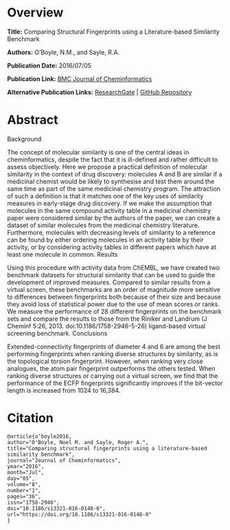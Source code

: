 # Overview
**Title:**
Comparing Structural Fingerprints using a Literature-based Similarity Benchmark

**Authors:**
O’Boyle, N.M., and Sayle, R.A.

**Publication Date:**
2016/07/05

**Publication Link:**
[BMC Journal of Cheminformatics](https://jcheminf.biomedcentral.com/articles/10.1186/s13321-016-0148-0)

**Alternative Publication Links:**
[ResearchGate](https://www.researchgate.net/publication/304914634_Comparing_structural_fingerprints_using_a_literature-based_similarity_benchmark) |
[GitHub Repository](https://github.com/nextmovesoftware/similaritybenchmark)


# Abstract
Background 

The concept of molecular similarity is one of the central ideas in cheminformatics, despite the fact that it is ill-defined and rather difficult to assess objectively. 
Here we propose a practical definition of molecular similarity in the context of drug discovery: molecules A and B are similar if a medicinal chemist would be likely to synthesise and test them around the same time as part of the same medicinal chemistry program. 
The attraction of such a definition is that it matches one of the key uses of similarity measures in early-stage drug discovery. 
If we make the assumption that molecules in the same compound activity table in a medicinal chemistry paper were considered similar by the authors of the paper, we can create a dataset of similar molecules from the medicinal chemistry literature. 
Furthermore, molecules with decreasing levels of similarity to a reference can be found by either ordering molecules in an activity table by their activity, or by considering activity tables in different papers which have at least one molecule in common.
Results 

Using this procedure with activity data from ChEMBL, we have created two benchmark datasets for structural similarity that can be used to guide the development of improved measures. 
Compared to similar results from a virtual screen, these benchmarks are an order of magnitude more sensitive to differences between fingerprints both because of their size and because they avoid loss of statistical power due to the use of mean scores or ranks. 
We measure the performance of 28 different fingerprints on the benchmark sets and compare the results to those from the Riniker and Landrum (J Cheminf 5:26, 2013. doi:10.1186/1758-2946-5-26) ligand-based virtual screening benchmark.
Conclusions 

Extended-connectivity fingerprints of diameter 4 and 6 are among the best performing fingerprints when ranking diverse structures by similarity, as is the topological torsion fingerprint. 
However, when ranking very close analogues, the atom pair fingerprint outperforms the others tested. 
When ranking diverse structures or carrying out a virtual screen, we find that the performance of the ECFP fingerprints significantly improves if the bit-vector length is increased from 1024 to 16,384.
# Citation
```
@article{o’boyle2016,
author="O'Boyle, Noel M. and Sayle, Roger A.",
title="Comparing structural fingerprints using a literature-based similarity benchmark",
journal="Journal of Cheminformatics",
year="2016",
month="Jul",
day="05",
volume="8",
number="1",
pages="36",
issn="1758-2946",
doi="10.1186/s13321-016-0148-0",
url="https://doi.org/10.1186/s13321-016-0148-0"
}
```


